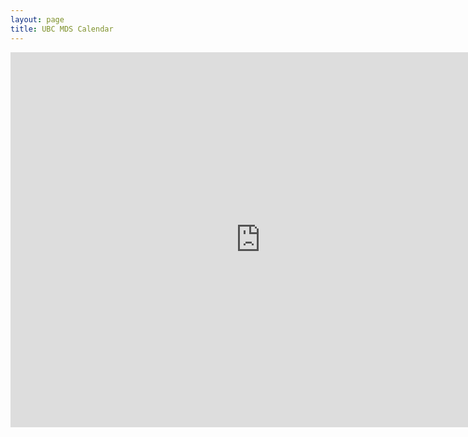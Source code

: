 ```yaml
---
layout: page
title: UBC MDS Calendar
---
```


<iframe src="https://calendar.google.com/calendar/embed?src=7mfpluc2hrdcbvko25bd6n2130%40group.calendar.google.com&ctz=America/Los_Angeles" style="border: 0" width="800" height="600" frameborder="0" scrolling="no"></iframe>
